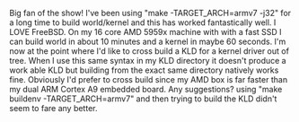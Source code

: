 Big fan of the show!
I've been using "make -TARGET_ARCH=armv7 -j32" for a long time to build world/kernel and this has worked fantastically well.  I LOVE FreeBSD.  On my 16 core AMD 5959x machine with with a fast SSD I can build world in about 10 minutes and a kernel in maybe 60 seconds.  I'm now at the point where I'd like to cross build a KLD for a kernel driver out of tree.  When I use this same syntax in my KLD directory it doesn't produce a work able KLD but building from the exact same directory natively works fine.  Obviously I'd prefer to cross build since my AMD box is far faster than my dual ARM Cortex A9 embedded board.  Any suggestions?  using "make buildenv -TARGET_ARCH=armv7" and then trying to build the KLD didn't seem to fare any better. 
